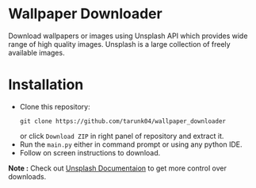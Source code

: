 # Wallpaper Downloader
Download wallpapers or images using Unsplash API which provides wide range of high quality images.  Unsplash is a large collection of freely available images.

# Installation
* Clone this repository:
    ```console
    git clone https://github.com/tarunk04/wallpaper_downloader
    ```
    or click `Download ZIP` in right panel of repository and extract it.
* Run the `main.py` either in command prompt or using any python IDE.
* Follow on screen instructions to download.

**Note :** Check out [Unsplash Documentaion](https://unsplash.com/documentation) to get more control over downloads.
